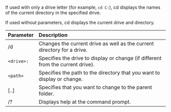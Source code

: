
If used with only a drive letter (for example, `cd C:`), cd displays the names of the current directory in the specified drive. 

If used without parameters, cd displays the current drive and directory.



| Parameter  | Description                                                  |
| :--------- | :----------------------------------------------------------- |
| /d         | Changes the current drive as well as the current directory for a drive. |
| `<drive>:` | Specifies the drive to display or change (if different from the current drive). |
| `<path>`   | Specifies the path to the directory that you want to display or change. |
| [..]       | Specifies that you want to change to the parent folder.      |
| /?         | Displays help at the command prompt.                         |
